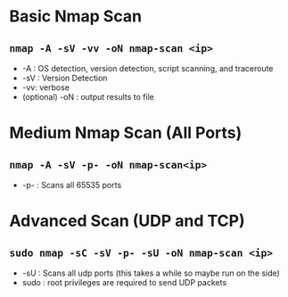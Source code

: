 # Basic Nmap Scan

##  `nmap -A -sV -vv -oN nmap-scan <ip>`

- -A : OS detection, version detection, script scanning, and traceroute
- -sV : Version Detection
- -vv: verbose
- (optional) -oN : output results to file



# Medium Nmap Scan (All Ports)

## `nmap -A -sV -p- -oN nmap-scan<ip>`

- -p- : Scans all 65535 ports


# Advanced Scan (UDP and TCP)

## `sudo nmap -sC -sV -p- -sU -oN nmap-scan <ip>`


- -sU : Scans all udp ports (this takes a while so maybe run on the side)
- sudo : root privileges are required to send UDP packets


